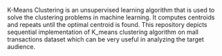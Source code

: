 K-Means Clustering is an unsupervised learning algorithm that is used to solve the clustering problems in machine learning.
It computes centroids and repeats until the optimal centroid is found.
This repository depicts sequential implementation of K_means clustering algorithm on mall transactions dataset which can be very
useful in analyzing the target audience.
